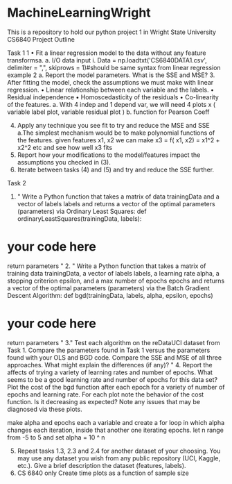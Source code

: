 # MachineLearningWright
This is a repository to hold our python project 1 in Wright State University CS6840
Project Outline

Task 1
1
•  Fit a linear regression model to the data without any feature transformsa. 
a. I/O data input 
 i. Data = np.loadtxt('CS6840DATA1.csv', delimiter = ",", skiprows = 1)#should be same syntax
 from linear regression example
2
a. Report the model parameters. What is the SSE and MSE?
3. After fitting the model, check the assumptions we must make with linear
regression. 
• Linear relationship between each variable and the labels.
• Residual independence
• Homoscedasticity of the residuals
• Co-linearity of the features.
a. With 4 indep and 1 depend var, we will need 4 plots x ( variable label plot, variable residual 
plot )
b. function for Pearson Coeff

4. Apply any technique you see fit to try and reduce the MSE and SSE
a.The simplest mechanism would be to make polynomial functions of the features. given features x1,
x2 we can make x3 = f( x1, x2) = x1^2 + x2^2 etc and see how well x3 fits
5. Report how your modifications to the model/features impact the assumptions you checked in (3).
6. Iterate between tasks (4) and (5) and try and reduce the SSE further.

Task 2

1. "
Write a Python function that takes a matrix of data trainingData and
a vector of labels labels and returns a vector of the optimal parameters
(parameters) via Ordinary Least Squares:
def ordinaryLeastSquares(trainingData, labels):
# your code here

return parameters
"
2. "
Write a Python function that takes a matrix of training data trainingData,
a vector of labels labels, a learning rate alpha, a stopping criterion
epsilon, and a max number of epochs epochs and returns a vector of
the optimal parameters (parameters) via the Batch Gradient Descent
Algorithm:
def bgd(trainingData, labels, alpha, epsilon, epochs)
# your code here
return parameters
"
3."
Test each algorithm on the reDataUCI dataset from Task 1. Compare the
parameters found in Task 1 versus the parameters found with your OLS
and BGD code. Compare the SSE and MSE of all three approaches.
What might explain the differences (if any)?
"
4. Report the affects of trying a variety of learning rates and number of
epochs. What seems to be a good learning rate and number of epochs
for this data set? Plot the cost of the bgd function after each epoch for
a variety of number of epochs and learning rate. For each plot note the
behavior of the cost function. Is it decreasing as expected? Note any
issues that may be diagnosed via these plots.

make alpha and epochs each a variable and create a for loop in which alpha
changes each iteration, inside that another one iterating epochs. 
let n range from -5 to 5 and set alpha = 10 ^ n

5. Repeat tasks 1.3, 2.3 and 2.4 for another dataset of your choosing. You
may use any dataset you wish from any public repository (UCI, Kaggle,
etc.). Give a brief description the dataset (features, labels).
6. CS 6840 only
Create time plots as a function of sample size 
